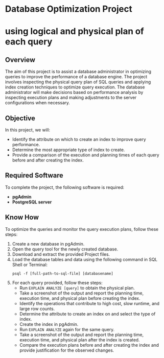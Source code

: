 # Database Optimization Project
# using logical and physical plan of each query
## Overview
The aim of this project is to assist a database administrator in optimizing queries to improve the performance of a database engine. The project involves inspecting the physical query plan of SQL queries and applying index creation techniques to optimize query execution. The database administrator will make decisions based on performance analysis by inspecting execution plans and making adjustments to the server configurations when necessary.

## Objective
In this project, we will:
- Identify the attribute on which to create an index to improve query performance.
- Determine the most appropriate type of index to create.
- Provide a comparison of the execution and planning times of each query before and after creating the index.

## Required Software
To complete the project, the following software is required:
- **pgAdmin**
- **PostgreSQL server**

## Know How
To optimize the queries and monitor the query execution plans, follow these steps:

1. Create a new database in pgAdmin.
2. Open the query tool for the newly created database.
3. Download and extract the provided Project files.
4. Load the database tables and data using the following command in SQL Shell or Terminal:
    ```
    psql -f [full-path-to-sql-file] [databasename]
    ```
5. For each query provided, follow these steps:
    - Run `EXPLAIN ANALYZE [query]` to obtain the physical plan.
    - Take a screenshot of the output and report the planning time, execution time, and physical plan before creating the index.
    - Identify the operations that contribute to high cost, slow runtime, and large row counts.
    - Determine the attribute to create an index on and select the type of index.
    - Create the index in pgAdmin.
    - Run `EXPLAIN ANALYZE` again for the same query.
    - Take a screenshot of the output and report the planning time, execution time, and physical plan after the index is created.
    - Compare the execution plans before and after creating the index and provide justification for the observed changes.


